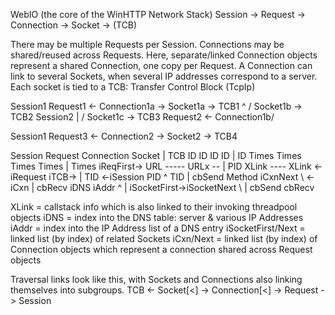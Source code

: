 WebIO (the core of the WinHTTP Network Stack)
Session -> Request -> Connection -> Socket -> (TCB)

There may be multiple Requests per Session.
Connections may be shared/reused across Requests.
Here, separate/linked Connection objects represent a shared Connection, one copy per Request.
A Connection can link to several Sockets, when several IP addresses correspond to a server.
Each socket is tied to a TCB: Transfer Control Block (TcpIp)

Session1
  Request1 <- Connection1a -> Socket1a -> TCB1
                   ^        / Socket1b -> TCB2
Session2           |       /  Socket1c -> TCB3
  Request2 <- Connection1b/

Session1
  Request3 <- Connection2  -> Socket2  -> TCB4


Session    Request  Connection   Socket       |  TCB
  ID         ID         ID         ID         |   ID
 Times      Times     Times      Times        | Times
iReqFirst->  URL ----- URLx        --         |  PID
 XLink ---- XLink  <-iRequest     iTCB->      |  TID
         <-iSession    PID   ^    TID         | cbSend
            Method   iCxnNext \  <-iCxn       | cbRecv
                       iDNS       iAddr    ^  |
                  iSocketFirst->iSocketNext \ |
                      cbSend
                      cbRecv

XLink = callstack info which is also linked to their invoking threadpool objects
iDNS = index into the DNS table: server & various IP Addresses
iAddr = index into the IP Address list of a DNS entry
iSocketFirst/Next = linked list (by index) of related Sockets
iCxn/Next = linked list (by index) of Connection objects which represent a connection shared across Request objects

Traversal links look like this, with Sockets and Connections also linking themselves into subgroups.
TCB <- Socket[<] -> Connection[<] -> Request -> Session
